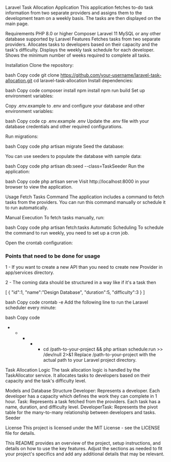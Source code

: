 Laravel Task Allocation Application
This application fetches to-do task information from two separate providers and assigns them to the development team on a weekly basis. The tasks are then displayed on the main page.

Requirements
PHP 8.0 or higher
Composer
Laravel 11
MySQL or any other database supported by Laravel
Features
Fetches tasks from two separate providers.
Allocates tasks to developers based on their capacity and the task's difficulty.
Displays the weekly task schedule for each developer.
Shows the minimum number of weeks required to complete all tasks.

Installation
Clone the repository:

bash
Copy code
git clone https://github.com/your-username/laravel-task-allocation.git
cd laravel-task-allocation
Install dependencies:

bash
Copy code
composer install
npm install
npm run build
Set up environment variables:

Copy .env.example to .env and configure your database and other environment variables:

bash
Copy code
cp .env.example .env
Update the .env file with your database credentials and other required configurations.

Run migrations:

bash
Copy code
php artisan migrate
Seed the database:

You can use seeders to populate the database with sample data:

bash
Copy code
php artisan db:seed --class=TaskSeeder
Run the application:

bash
Copy code
php artisan serve
Visit http://localhost:8000 in your browser to view the application.

Usage
Fetch Tasks Command
The application includes a command to fetch tasks from the providers. You can run this command manually or schedule it to run automatically.

Manual Execution
To fetch tasks manually, run:

bash
Copy code
php artisan fetch:tasks
Automatic Scheduling
To schedule the command to run weekly, you need to set up a cron job.

Open the crontab configuration:


### Points that need to be done for usage

1 - If you want to create a new API than you need to create new Provider in app/services directory.

2 - The coming data should be structured in a way like if it's a task then 

[
    {
        "id":1,
        "name":"Design Database",
        "duration":5,
        "difficulty":3
    }
]





bash
Copy code
crontab -e
Add the following line to run the Laravel scheduler every minute:

bash
Copy code
* * * * * cd /path-to-your-project && php artisan schedule:run >> /dev/null 2>&1
Replace /path-to-your-project with the actual path to your Laravel project directory.

Task Allocation Logic
The task allocation logic is handled by the TaskAllocator service. It allocates tasks to developers based on their capacity and the task's difficulty level.

Models and Database Structure
Developer: Represents a developer. Each developer has a capacity which defines the work they can complete in 1 hour.
Task: Represents a task fetched from the providers. Each task has a name, duration, and difficulty level.
DeveloperTask: Represents the pivot table for the many-to-many relationship between developers and tasks.
Seeder



License
This project is licensed under the MIT License - see the LICENSE file for details.

This README provides an overview of the project, setup instructions, and details on how to use the key features. Adjust the sections as needed to fit your project's specifics and add any additional details that may be relevant.






